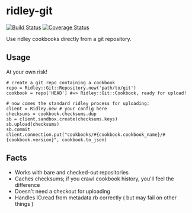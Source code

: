 ridley-git
=================

[![Build Status](https://travis-ci.org/hannesg/ridley-git.png?branch=master)](https://travis-ci.org/hannesg/ridley-git)
[![Coverage Status](https://coveralls.io/repos/hannesg/ridley-git/badge.png?branch=master)](https://coveralls.io/r/hannesg/ridley-git)

Use ridley cookbooks directly from a git repository.

Usage
--------------------

At your own risk!

    # create a git repo containing a cookbook
    repo = Ridley::Git::Repository.new('path/to/git')
    cookbook = repo['HEAD'] #=> Ridley::Git::Cookbook, ready for upload!
    
    # now comes the standard ridley process for uploading:
    client = Ridley.new # your config here
    checksums = cookbook.checksums.dup
    sb = client.sandbox.create(checksums.keys)
    sb.upload(checksums)
    sb.commit
    client.connection.put("cookbooks/#{cookbook.cookbook_name}/#{cookbook.version}", cookbook.to_json)

Facts
----------------------

  - Works with bare and checked-out repositories
  - Caches checksums; if you crawl cookbook history, you'll feel the difference
  - Doesn't need a checkout for uploading
  - Handles IO.read from metadata.rb correctly ( but may fail on other things )
